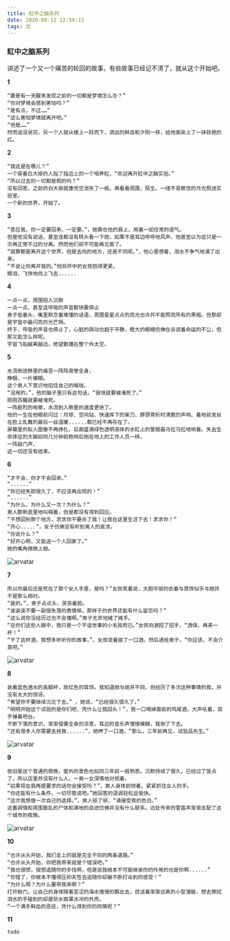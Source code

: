 ```yaml
---
title: 缸中之脑系列
date: 2020-09-12 12:59:13
tags: 文
---
```


<h3>缸中之脑系列</h3>
讲述了一个又一个痛苦的轮回的故事，有些故事已经记不清了，就从这个开始吧。

**1**

    “要是有一天醒来发现之前的一切都是梦境怎么办？”
    “你对梦境会感到害怕吗？”
    “是有点，不过……”
    “这么害怕梦境就离开吧。”
    “但是……”
    然而话没说完，另一个人就从楼上一跃而下，洒出的鲜血和夕阳一样，给地面染上了一抹妖艳的红。

**2**

    “我这是在哪儿？”
    一个穿着白大褂的人指了指边上的一个培养缸，“欢迎离开缸中之脑实验。”
    “所以过去的一切都是假的吗？”
    没有回答，之前的白大褂就像凭空消失了一般。再看看周围，陌生。一缕不易察觉的月光照进实验室。
    一个新的世界，开始了。

**3**

    “答应我，你一定要回来，一定要。”，她靠在他的肩上，用着一如往常的语气。
    但是他没有说话，甚至连都没有转头看一下她，如果不是耳边呼呼地风声，他甚至以为这只是一次再正常不过的分离。然而他们却不可能再见面了。
    “就算都是离开这个世界，但是去向的地方，还是不同呢。”，他心里想着，泪水不争气地涌了出来。
    “不会让你离开我的。”他将怀中的女孩抱得更紧。
    眼泪，飞快地向上飞去......

**4**

    一点一点，周围陷入沉默
    一点一点，甚至连呼吸的声音都快要停止
    男子低着头，嘴里默念着难懂的话语，周围星星点点的亮光也许并不能照亮所有的黑暗。但那却是宇宙中最闪亮的光芒啊。
    终于，呼吸的声音也停止了，心脏的跳动也趋于平静，瞪大的眼睛仿佛在诉说着命运的不公，但那又能怎么样呢。
    宇宙飞船越离越远，绝望散播在整个外太空。

**5**

    水流倒进肺里的痛苦一阵阵席卷全身，
    睁眼，一片模糊。
    这个男人下意识地掐住自己的喉咙。
    “没用的，”，他的脑子里只有这句话，“很快就要被淹死了。”
    刚刚苏醒就要被淹死。
    一阵剧烈的咳嗽，水流到入肺里的速度更快了。
    他的一生在他眼前闪过：月球、空间站、快速挥下的柴刀、脖颈骨折时清脆的声响、着地前发丝在脸上乱舞的最后一丝温暖......都已经不再存在了。
    屏幕里的拟人图像不再挣扎，后面盛满绿色透明液体的水缸上的警报器乌拉乌拉地响着。失去生命体征的大脑如同几分钟前枪响后倒在地上的工作人员一样。
    一阵敲门声，
    这一切还没有结束。

**6**

    “才不会，你才不会回来。”
    “......”
    “你已经失踪很久了，不应该再出现的！”
    “......”
    “为什么，为什么又一次？为什么？”
    男人歇斯底里地叫喊着，但是都没有得到回应。
    “不想回到那个地方，求求你不要杀了我！让我在这里生活下去！求求你！”
    “开心.....”，女子仿佛没有听到男人的哀求。
    “你说什么？”
    “好开心啊，又能送一个人回家了。”
    她的嘴角微微上翘。

![arvatar](https://dxyinme.github.io/images/knife.jpg)

**7**

    所以你最后还是死在了那个女人手里，是吗？”女孩笑着说，大胆华丽的衣着与首饰似乎与她并不是那么相衬。
    “是的。”，男子点点头，哭丧着脸。
    “诶诶诶不要一副很失落的表情嘛，那样子的世界还能有什么留恋吗？”
    “这么说你没经历过也不会懂啊。”男子无奈地摊了摊手。
    “在你们这些人眼中，我只是一个不谙世事的小毛孩而已。”女孩向酒招了招手，“酒保，再来一杯！”
    “干了这杯酒，我想多听听你的故事，”，女孩说着抿了一口酒，然后递给男子，“你应该，不会介意吧。”

![arvatar](https://dxyinme.github.io/images/wine.jpg)

**8**

    装着蓝色酒水的高脚杯，玫红色的耳饰。我知道她与她并不同，但经历了多次这种事情的我，并没有太大的惊讶。
    “希望你不要继续沉沦下去。” ，她说，“已经很久很久了。”
    “明明开始这个试验的是你们吧，凭什么让我回头！”，我一口喝掉面前的鸡尾酒，大声吼着，双手锤着吧台。
    不断下落的意识，渐渐侵袭全身的凉意，耳边的音乐声慢慢模糊，我倒了下去。
    “还有很多人你需要去拯救......”，她呷了一口酒，“那么，三年前再见，试验品先生。”

![arvatar](https://dxyinme.github.io/images/single_drink.jpg)

**9**
    
    依旧是这个普通的夜晚，窗外的景色也如同三年前一般熟悉。沉默持续了很久，已经过了饭点了，所以店里并没有什么人。一男一女深情地对视着。
    “如果现在我再提要求的话你会接受吗？”，男人身体前倾着，紧紧抓住女人的手。
    “你还能有什么条件，一切尽管说吧。”她回答的语调轻松且愉快。
    “这次我想做一次自己的选择。”，男人顿了顿，“请接受我的告白。”
    这番调情和周围散乱的尸体和满地的血迹仿佛并没有什么联系，远处传来的警笛声渐渐支配了这个城市的夜晚。

![arvatar](https://dxyinme.github.io/images/coup.jpg)


**10**

    “也许从头开始，我们走上的就是完全不同的两条道路。”
    “也许从头开始，你把我带来就是个错误吧。”
    “我也很想，很想追随你的步伐啊，但是说我根本不可能继承你的作用的也是你啊......”
    “你错了，你根本不懂得压抑天性去追随你却被不断打击到的感受！”
    “为什么啊？为什么要带我来啊？”
    打开舱门，让自己的身体随着苦涩的海水慢慢的飘出去，目送着渐渐远离的小型潜艇，想去擦拭泪水的手碰到的却是防水面罩冰冷的外壳。
    “一个满手鲜血的恶徒，凭什么得到你的同情呢？”

**11**

    todo